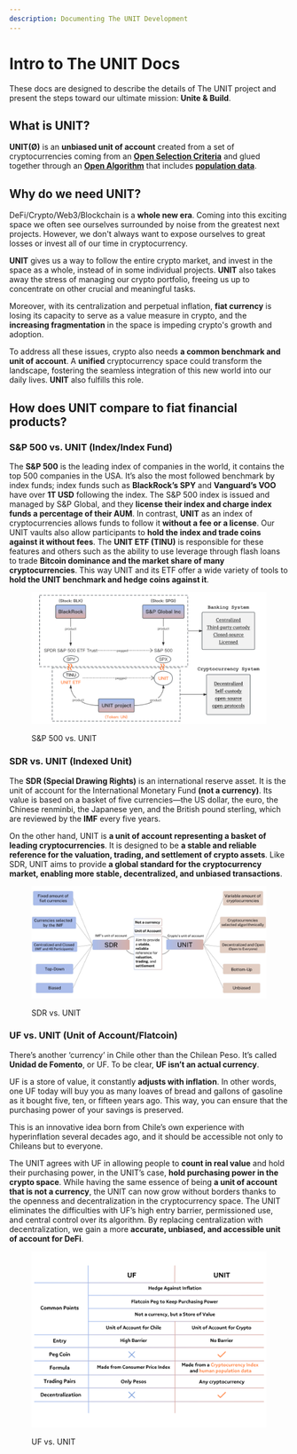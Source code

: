 ```yaml
---
description: Documenting The UNIT Development
---
```


# Intro to The UNIT Docs

These docs are designed to describe the details of The UNIT project and present the steps toward our ultimate mission: **Unite & Build**.

## What is UNIT?

**UNIT(Ø)** is an **unbiased unit of account** created from a set of cryptocurrencies coming from an [**Open Selection Criteria**](the-unit/algorithm.md#units-selection-criteria) and glued together through an [**Open Algorithm**](the-unit/algorithm.md) that includes [**population data**](the-unit/algorithm.md#population-data).

## Why do we need UNIT?

DeFi/Crypto/Web3/Blockchain is a **whole new era**. Coming into this exciting space we often see ourselves surrounded by noise from the greatest next projects. However, we don't always want to expose ourselves to great losses or invest all of our time in cryptocurrency.&#x20;

**UNIT** gives us a way to follow the entire crypto market, and invest in the space as a whole, instead of in some individual projects. **UNIT** also takes away the stress of managing our crypto portfolio, freeing us up to concentrate on other crucial and meaningful tasks.

Moreover, with its centralization and perpetual inflation, **fiat currency** is losing its capacity to serve as a value measure in crypto, and the **increasing fragmentation** in the space is impeding crypto's growth and adoption.&#x20;

To address all these issues, crypto also needs **a common benchmark and unit of account**. A **unified** cryptocurrency space could transform the landscape, fostering the seamless integration of this new world into our daily lives. **UNIT** also fulfills this role.

## How does UNIT compare to fiat financial products?

### S\&P 500 vs. UNIT (Index/Index Fund)

The **S\&P 500** is the leading index of companies in the world, it contains the top 500 companies in the USA. It’s also the most followed benchmark by index funds; index funds such as **BlackRock’s SPY** and **Vanguard’s VOO** have over **1T USD** following the index. The S\&P 500 index is issued and managed by S\&P Global, and they **license their index and charge index funds a percentage of their AUM**. In contrast, **UNIT** as an index of cryptocurrencies allows funds to follow it **without a fee or a license**. Our UNIT vaults also allow participants to **hold the index and trade coins against it without fees**. The **UNIT ETF (TINU)** is responsible for these features and others such as the ability to use leverage through flash loans to trade **Bitcoin dominance and the market share of many cryptocurrencies**. This way UNIT and its ETF offer a wide variety of tools to **hold the UNIT benchmark and hedge coins against it**.

<figure><picture><source srcset=".gitbook/assets/S&#x26;P white version (3).png" media="(prefers-color-scheme: dark)"><img src=".gitbook/assets/Analogy S&#x26;P500.png" alt=""></picture><figcaption><p>S&#x26;P 500 vs. UNIT</p></figcaption></figure>

### SDR vs. UNIT (Indexed Unit)

The **SDR (Special Drawing Rights)** is an international reserve asset. It is the unit of account for the International Monetary Fund **(not a currency)**. Its value is based on a basket of five currencies—the US dollar, the euro, the Chinese renminbi, the Japanese yen, and the British pound sterling, which are reviewed by the **IMF** every five years.

On the other hand, UNIT is **a unit of account representing a basket of leading cryptocurrencies**. It is designed to be **a stable and reliable reference for the valuation, trading, and settlement of crypto assets**. Like SDR, UNIT aims to provide **a global standard for the cryptocurrency market, enabling more stable, decentralized, and unbiased transactions**.

<figure><picture><source srcset=".gitbook/assets/SDR white version (1).png" media="(prefers-color-scheme: dark)"><img src=".gitbook/assets/Analogy SDR.jpg" alt=""></picture><figcaption><p>SDR vs. UNIT</p></figcaption></figure>

### UF vs. UNIT (Unit of Account/Flatcoin)

There’s another ‘currency’ in Chile other than the Chilean Peso. It’s called **Unidad de Fomento**, or UF. To be clear, **UF isn’t an actual currency**.

UF is a store of value, it constantly **adjusts with inflation**. In other words, one UF today will buy you as many loaves of bread and gallons of gasoline as it bought five, ten, or fifteen years ago. This way, you can ensure that the purchasing power of your savings is preserved.

This is an innovative idea born from Chile’s own experience with hyperinflation several decades ago, and it should be accessible not only to Chileans but to everyone.

The UNIT agrees with UF in allowing people to **count in real value** and hold their purchasing power, in the UNIT’s case, **hold purchasing power in the crypto space**. While having the same essence of being **a unit of account that is not a currency**, the UNIT can now grow without borders thanks to the openness and decentralization in the cryptocurrency space. The UNIT eliminates the difficulties with UF’s high entry barrier, permissioned use, and central control over its algorithm. By replacing centralization with decentralization, we gain a more **accurate, unbiased, and accessible unit of account for DeFi**.

<figure><picture><source srcset=".gitbook/assets/UF white version (1).png" media="(prefers-color-scheme: dark)"><img src=".gitbook/assets/Analogy UF.png" alt=""></picture><figcaption><p>UF vs. UNIT</p></figcaption></figure>
